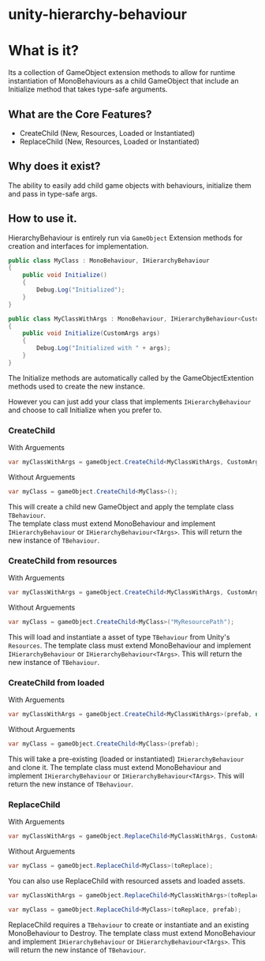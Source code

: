 # unity-hierarchy-behaviour

# What is it?
Its a collection of GameObject extension methods to allow for runtime instantiation of MonoBehaviours as a child GameObject that include an Initialize method that takes type-safe arguments.

## What are the Core Features?
- CreateChild (New, Resources, Loaded or Instantiated)
- ReplaceChild (New, Resources, Loaded or Instantiated)

## Why does it exist?
The ability to easily add child game objects with behaviours, initialize them and pass in type-safe args.

## How to use it.
HierarchyBehaviour is entirely run via `GameObject` Extension methods for creation and interfaces for implementation.

```c#
public class MyClass : MonoBehaviour, IHierarchyBehaviour
{
    public void Initialize()
    {
        Debug.Log("Initialized");
    }
}
```
```c#
public class MyClassWithArgs : MonoBehaviour, IHierarchyBehaviour<CustomArgs>
{
    public void Initialize(CustomArgs args)
    {
        Debug.Log("Initialized with " + args);
    }
}
```

The Initialize methods are automatically called by the GameObjectExtention methods used to create the new instance.

However you can just add your class that implements `IHierarchyBehaviour` and choose to call Initialize when you prefer to.

### CreateChild
With Arguements
```C#
var myClassWithArgs = gameObject.CreateChild<MyClassWithArgs, CustomArgs>(new CustomArgs("HelloWorld"));
```
Without Arguements
```C#
var myClass = gameObject.CreateChild<MyClass>();
```

This will create a child new GameObject and apply the template class `TBehaviour`.  
The template class must extend MonoBehaviour and implement `IHierarchyBehaviour` or `IHierarchyBehaviour<TArgs>`.
This will return the new instance of `TBehaviour`.

### CreateChild from resources
With Arguements
```C#
var myClassWithArgs = gameObject.CreateChild<MyClassWithArgs, CustomArgs>("MyResourcePath", new CustomArgs("HelloWorld"));
```
Without Arguements
```C#
var myClass = gameObject.CreateChild<MyClass>("MyResourcePath");
```

This will load and instantiate a asset of type `TBehaviour` from Unity's `Resources`.
The template class must extend MonoBehaviour and implement `IHierarchyBehaviour` or `IHierarchyBehaviour<TArgs>`. 
This will return the new instance of `TBehaviour`.

### CreateChild from loaded
With Arguements
```C#
var myClassWithArgs = gameObject.CreateChild<MyClassWithArgs>(prefab, new CustomArgs("HelloWorld"));
```
Without Arguements
```C#
var myClass = gameObject.CreateChild<MyClass>(prefab);
```

This will take a pre-existing (loaded or instantiated) `IHierarchyBehaviour` and clone it. The template class must extend MonoBehaviour and implement `IHierarchyBehaviour` or `IHierarchyBehaviour<TArgs>`. 
This will return the new instance of `TBehaviour`.


### ReplaceChild
With Arguements
```C#
var myClassWithArgs = gameObject.ReplaceChild<MyClassWithArgs, CustomArgs>(toReplace, new CustomArgs("HelloWorld"));
```
Without Arguements
```C#
var myClass = gameObject.ReplaceChild<MyClass>(toReplace);
```

You can also use ReplaceChild with resourced assets and loaded assets.
```C#
var myClassWithArgs = gameObject.ReplaceChild<MyClassWithArgs>(toReplace, "MyResourcePath");
```
```C#
var myClass = gameObject.ReplaceChild<MyClass>(toReplace, prefab);
```

ReplaceChild requires a `TBehaviour` to create or instantiate and an existing MonoBehaviour to Destroy.
The template class must extend MonoBehaviour and implement `IHierarchyBehaviour` or `IHierarchyBehaviour<TArgs>`. 
This will return the new instance of `TBehaviour`.  

